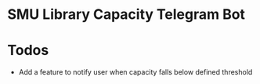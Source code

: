 # SMU Library Capacity Telegram Bot 


# Todos
- Add a feature to notify user when capacity falls below defined threshold 